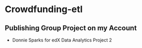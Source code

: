 # Crowdfunding-etl

## Publishing Group Project on my Account
- Donnie Sparks for edX Data Analytics Project 2
